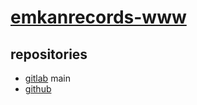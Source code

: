 # [emkanrecords-www](https://emkanrecords.com/)

## repositories

- [gitlab](https://gitlab.com/bamdad-sabbagh/music/emkanrecords-www) main
- [github](https://github.com/bamdadsabbagh/emkanrecords-www)
